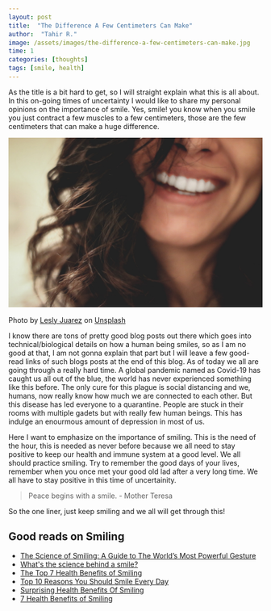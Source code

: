 ```yaml
---
layout: post
title:  "The Difference A Few Centimeters Can Make"
author:  "Tahir R."
image: /assets/images/the-difference-a-few-centimeters-can-make.jpg
time: 1
categories: [thoughts]
tags: [smile, health]
---
```

As the title is a bit hard to get, so I will straight explain what this is all about. In this on-going times of uncertainty I would like to share my personal opinions on the importance of smile. Yes, smile! you know when you smile you just contract a few muscles to a few centimeters, those are the few centimeters that can make a huge difference.

![smile](/assets/images/the-difference-a-few-centimeters-can-make.jpg)

Photo by [Lesly Juarez](https://unsplash.com/@jblesly?utm_source=unsplash&utm_medium=referral&utm_content=creditCopyText) on [Unsplash](https://unsplash.com/s/photos/smile?utm_source=unsplash&utm_medium=referral&utm_content=creditCopyText)

I know there are tons of pretty good blog posts out there which goes into technical/biological details on how a human being smiles, so as I am no good at that, I am not gonna explain that part but I will leave a few good-read links of such blogs posts at the end of this blog. As of today we all are going through a really hard time. A global pandemic named as Covid-19 has caught us all out of the blue, the world has never experienced something like this before. The only cure for this plague is social distancing and we, humans, now really know how much we are connected to each other. But this disease has led everyone to a quarantine. People are stuck in their rooms with multiple gadets but with really few human beings. This has indulge an enourmous amount of depression in most of us.

Here I want to emphasize on the importance of smiling. This is the need of the hour, this is needed as never before because we all need to stay positive to keep our health and immune system at a good level. We all should practice smiling. Try to remember the good days of your lives, remember when you once met your good old lad after a very long time. We all have to stay positive in this time of uncertainity.

> Peace begins with a smile. - Mother Teresa

So the one liner, just keep smiling and we all will get through this!

## Good reads on Smiling
 - [The Science of Smiling: A Guide to The World’s Most Powerful Gesture](https://buffer.com/resources/the-science-of-smiling-a-guide-to-humans-most-powerful-gesture)
 - [What's the science behind a smile?](https://www.britishcouncil.org/voices-magazine/famelab-whats-science-behind-smile)
 - [The Top 7 Health Benefits of Smiling](https://benefitsbridge.unitedconcordia.com/top-7-health-benefits-smiling/)
 - [Top 10 Reasons You Should Smile Every Day](https://www.verywellmind.com/top-reasons-to-smile-every-day-2223755)
 - [Surprising Health Benefits Of Smiling ](https://www.henryford.com/blog/2017/10/health-benefits-smiling)
 - [7 Health Benefits of Smiling](https://www.brightspringhealth.com/blog/7-health-benefits-of-smiling/)